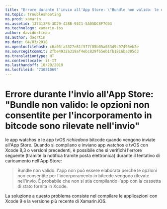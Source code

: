 ```yaml
---
title: "Errore durante l'invio all'App Store: \"Bundle non valido: le opzioni non consentite per l'incorporamento in bitcode sono rilevate nell'invio\""
ms.topic: troubleshooting
ms.prod: xamarin
ms.assetid: 137313FB-3D29-428B-93C1-5A05DC8F7C03
ms.technology: xamarin-ios
author: davidortinau
ms.author: daortin
ms.date: 04/03/2018
ms.openlocfilehash: c6a03fa3327e81f577f85b05a033d9c97495eb2e
ms.sourcegitcommit: 2fbe4932a319af4ebc829f65eb1fb1816ba305d3
ms.translationtype: HT
ms.contentlocale: it-IT
ms.lasthandoff: 10/29/2019
ms.locfileid: "73031069"
---
```

# <a name="error-when-submitting-to-app-store-invalid-bundle---options-not-allowed-to-be-embedded-in-bitcode-are-detected-in-the-submission"></a>Errore durante l'invio all'App Store: "Bundle non valido: le opzioni non consentite per l'incorporamento in bitcode sono rilevate nell'invio"

le app watchos e le app tvOS _richiedono_ bitcode quando vengono inviate all'App Store. Quando si compilano e inviano app watchos e tvOS con Xcode 8,3 o versioni precedenti, è possibile che si verifichi l'errore seguente (tramite la notifica tramite posta elettronica) durante il tentativo di caricamento nell'App Store:

>Bundle non valido. l'app non può essere elaborata perché le opzioni non consentite per l'incorporamento in bitcode vengono rilevate nell'invio. È probabile che non si stia compilando l'app con la cassetta di stato fornita in Xcode.

La soluzione a questo problema consiste nel compilare le applicazioni con Xcode 9 e la versione più recente di Xamarin.iOS.
